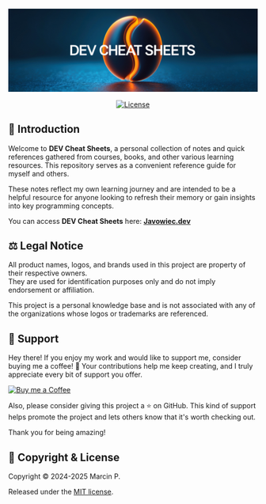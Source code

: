<p align="center">
    <img src="docs/modules/ROOT/images/logo.jpg" alt="DEV Cheat Sheets"/>
</p>

<p align="center">
  <a href="LICENSE" rel="noreferrer">
      <img src="https://img.shields.io/github/license/p-marcin/dev-cheat-sheets?label=License&logo=googledocs&logoColor=white" alt="License"/>
  </a>
</p>

## 📌 Introduction

<!-- tag::intro[] -->
Welcome to **DEV Cheat Sheets**, a personal collection of notes and quick references gathered from courses, books, and other various learning resources. This repository serves as a convenient reference guide for myself and others.

These notes reflect my own learning journey and are intended to be a helpful resource for anyone looking to refresh their memory or gain insights into key programming concepts.
<!-- end::intro[] -->

You can access **DEV Cheat Sheets** here: [**Javowiec.dev**](https://javowiec.dev)

## ⚖️ Legal Notice

<!-- tag::legal-notice[] -->
All product names, logos, and brands used in this project are property of their respective owners.  
They are used for identification purposes only and do not imply endorsement or affiliation.

This project is a personal knowledge base and is not associated with any of the organizations whose logos or trademarks are referenced.
<!-- end::legal-notice[] -->

## 💖 Support

Hey there! If you enjoy my work and would like to support me, consider buying me a coffee! 🙂 Your contributions help me keep creating, and I truly appreciate every bit of support you offer.

<p>
  <a href="https://www.buymeacoffee.com/p.marcin" rel="noreferrer">
    <img src="https://cdn.buymeacoffee.com/buttons/v2/default-blue.png" alt="Buy me a Coffee" style="height: 40px !important;width: 160px !important;" >
  </a>
</p>

Also, please consider giving this project a ⭐ on GitHub. This kind of support helps promote the project and lets others know that it's worth checking out.

Thank you for being amazing!

## 📌 Copyright & License

Copyright © 2024-2025 Marcin P.

Released under the [MIT license](LICENSE).
